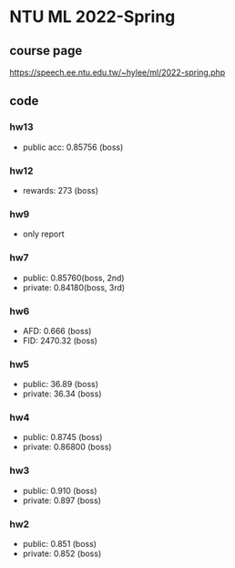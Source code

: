# NTU ML 2022-Spring

## course page

https://speech.ee.ntu.edu.tw/~hylee/ml/2022-spring.php

## code

### hw13

* public acc: 0.85756 (boss)

### hw12

* rewards: 273 (boss)

### hw9

* only report

### hw7

* public: 0.85760(boss, 2nd)
* private: 0.84180(boss, 3rd)

### hw6

* AFD: 0.666 (boss)
* FID: 2470.32 (boss)

### hw5

* public: 36.89 (boss)
* private: 36.34 (boss)

### hw4

* public: 0.8745 (boss)
* private: 0.86800 (boss)

### hw3

* public: 0.910 (boss)
* private: 0.897 (boss)

### hw2

* public: 0.851 (boss)
* private: 0.852 (boss)
